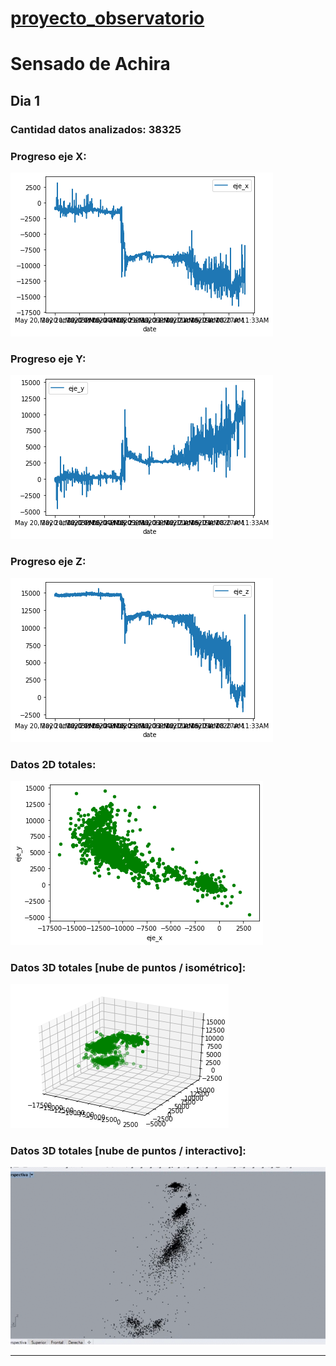 # [proyecto_observatorio](https://nicmotta.github.io/proyecto_observatorio/)
# Sensado de Achira

## Dia 1
### Cantidad datos analizados: 38325
### Progreso eje X:
![](proceso/achira_eje_x.png)
### Progreso eje Y:
![](proceso/achira_eje_y.png)
### Progreso eje Z:
![](proceso/achira_eje_z.png)
### Datos 2D totales:
![](proceso/achira_2d_1.png)
### Datos 3D totales [nube de puntos / isométrico]:
![](proceso/achira_3d_1.png)
### Datos 3D totales [nube de puntos / interactivo]:
![](proceso/achira_1.gif)

________________________________________________________________________________________________________________
